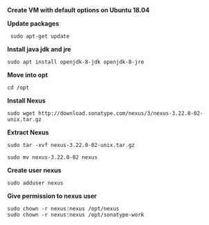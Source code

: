 **Create VM with default options on Ubuntu 18.04**

**Update packages**

     sudo apt-get update

**Install java jdk and jre**

    sudo apt install openjdk-8-jdk openjdk-8-jre
    

**Move into opt**

    cd /opt

**Install Nexus**

    sudo wget http://download.sonatype.com/nexus/3/nexus-3.22.0-02-unix.tar.gz

**Extract Nexus**

    sudo tar -xvf nexus-3.22.0-02-unix.tar.gz

    sudo mv nexus-3.22.0-02 nexus

**Create user nexus**

    sudo adduser nexus

**Give permission to nexus user**

    sudo chown -r nexus:nexus /opt/nexus
    sudo chown -r nexus:nexus /opt/sonatype-work

